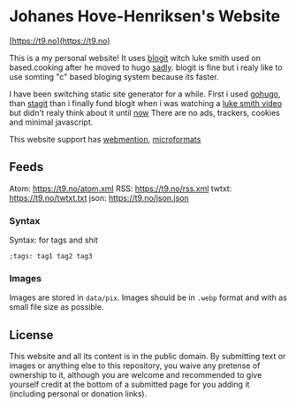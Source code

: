 # Johanes Hove-Henriksen's Website

[https://t9.no](https://t9.no)

This is a my personal website! It uses [blogit](https://pedantic.software/git/blogit/) witch luke smith used on based.cooking after he moved to hugo [sadly](https://github.com/LukeSmithxyz/based.cooking/commit/c08fd719fe95604d245f3eb0d18b5b0c72c1308d). blogit is fine but i realy like to use somting "c" based bloging system because its faster.

I have been switching static site generator for a while. First i used [gohugo](gohugo.io), than [stagit](https://codemadness.org/stagit.html) than i finally fund blogit when i was watching a [luke smith video](https://odysee.com/@Luke:7/soydevs-destroyed-epic-style-by-based:6) but didn't realy think about it until [now](1655060353)
There are no ads, trackers, cookies and minimal javascript.

This website support has [webmention](https://indieweb.org/Webmention), [microformats](https://indieweb.org/microformats)

## Feeds

Atom: https://t9.no/atom.xml
RSS: https://t9.no/rss.xml
twtxt: https://t9.no/twtxt.txt
json: https://t9.no/json.json

### Syntax

Syntax: for tags and shit
```
;tags: tag1 tag2 tag3
```
### Images

Images are stored in `data/pix`.
Images should be in `.webp` format and with as small file size as possible.

## License

This website and all its content is in the public domain.
By submitting text or images or anything else to this repository,
you waive any pretense of ownership to it,
although you are welcome and recommended to give yourself credit
at the bottom of a submitted page for you adding it
(including personal or donation links).
